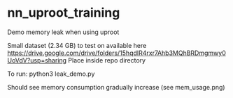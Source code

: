 # nn_uproot_training

Demo memory leak when using uproot

Small dataset (2.34 GB) to test on available here https://drive.google.com/drive/folders/15hqdIR4rxr7Ahb3MQhBRDmgmwy0UoVdV?usp=sharing
Place inside repo directory

To run:
python3 leak_demo.py

Should see memory consumption gradually increase (see mem_usage.png)
